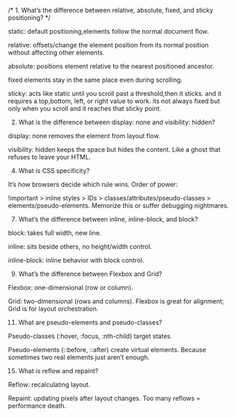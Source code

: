 /* 1. What’s the difference between relative, absolute, fixed, and sticky positioning? */

static: default positioning,elements follow the normal document flow. 

relative: offsets/change the element position from its normal position without affecting other elements.

absolute: positions element relative to the nearest positioned ancestor. 

fixed elements stay in the same place even during scrolling.

sticky: acts like static until you scroll past a threshold,then it sticks. and it requires a top,bottom, left, or right value to work. its not always fixed but only when you scroll and it reaches that sticky point.


2. What is the difference between display: none and visibility: hidden?

display: none removes the element from layout flow.

visibility: hidden keeps the space but hides the content. Like a ghost that refuses to leave your HTML.



4. What is CSS specificity?

It’s how browsers decide which rule wins.
Order of power:

!important > inline styles > IDs > classes/attributes/pseudo-classes > elements/pseudo-elements.
Memorize this or suffer debugging nightmares.


7. What’s the difference between inline, inline-block, and block?

block: takes full width, new line.

inline: sits beside others, no height/width control.

inline-block: inline behavior with block control.



9. What’s the difference between Flexbox and Grid?

Flexbox: one-dimensional (row or column).

Grid: two-dimensional (rows and columns).
Flexbox is great for alignment; Grid is for layout orchestration.


11. What are pseudo-elements and pseudo-classes?

Pseudo-classes (:hover, :focus, :nth-child) target states.

Pseudo-elements (::before, ::after) create virtual elements.
Because sometimes two real elements just aren’t enough.


15. What is reflow and repaint?

Reflow: recalculating layout.

Repaint: updating pixels after layout changes.
Too many reflows = performance death.